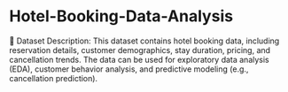 # Hotel-Booking-Data-Analysis
📌 Dataset Description: This dataset contains hotel booking data, including reservation details, customer demographics, stay duration, pricing, and cancellation trends. The data can be used for exploratory data analysis (EDA), customer behavior analysis, and predictive modeling (e.g., cancellation prediction).
